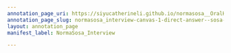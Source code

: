 ```yaml
---
annotation_page_uri: https://siyucatherineli.github.io/normasosa__OralHistory/annotations/normasosa_interview-canvas-1-direct-answer--sosa-went-home-to-corpus-christi-and-applied-for-a-job-at-the-local-newspaper-.json
annotation_page_slug: normasosa_interview-canvas-1-direct-answer--sosa-went-home-to-corpus-christi-and-applied-for-a-job-at-the-local-newspaper-
layout: annotation_page
manifest_label: NormaSosa_Interview

---
```

